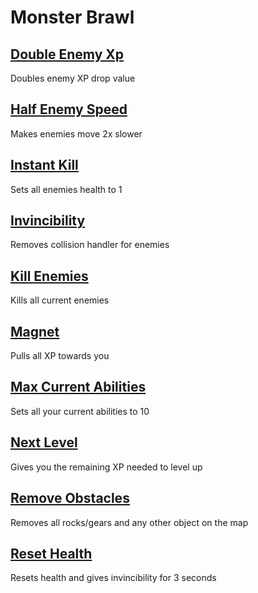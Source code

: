 # Monster Brawl

## [Double Enemy Xp](doubleEnemyXp.js)
Doubles enemy XP drop value

## [Half Enemy Speed](halfEnemySpeed.js)
Makes enemies move 2x slower

## [Instant Kill](instantKill.js)
Sets all enemies health to 1

## [Invincibility](invincibility.js)
Removes collision handler for enemies

## [Kill Enemies](killEnemies.js)
Kills all current enemies

## [Magnet](magnet.js)
Pulls all XP towards you

## [Max Current Abilities](maxCurrentAbilities.js)
Sets all your current abilities to 10

## [Next Level](nextLevel.js)
Gives you the remaining XP needed to level up

## [Remove Obstacles](removeObstacles.js)
Removes all rocks/gears and any other object on the map

## [Reset Health](resetHealth.js)
Resets health and gives invincibility for 3 seconds